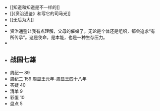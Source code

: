 - [[知道和知道是不一样的]]
- [[《资治通鉴》和写它的司马光]]
- [[无后为大]]
-
- 资治通鉴让我有点理解，父母的催婚了。无论是个体还是组织，都会追求“有所传承”。这是使命，是本能，也是一种生存压力。
-
- ## 战国七雄
- 周纪一 89
- 周纪二 159 周显王元年-周显王四十八年
- 答疑  40
- 清单 9
- 彩蛋 10
- 盘点 5